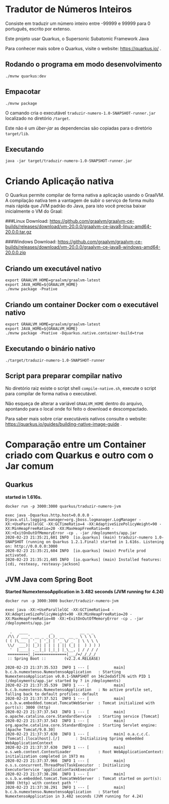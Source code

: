 # Tradutor de Números Inteiros

Consiste em traduzir um número inteiro entre -99999 e 99999 
para 0 português, escrito por extenso.

Este projeto usar Quarkus, o Supersonic Subatomic Framework Java

Para conhecer mais sobre o Quarkus, visite o website: https://quarkus.io/ .

## Rodando o programa em modo desenvolvimento

```
./mvnw quarkus:dev
```

## Empacotar 

```
./mvnw package
```

O camando cria o executável `traduzir-numero-1.0-SNAPSHOT-runner.jar` 
localizado no diretório `/target`.

Este não é um _über-jar_ as dependencias são copiadas para o diretório `target/lib`.

## Executando

```
java -jar target/traduzir-numero-1.0-SNAPSHOT-runner.jar
```

# Criando Aplicação nativa

O Quarkus permite compilar de forma nativa a aplicação usando o GraalVM.
A compilação nativa tem a vantagem de subir o serviço de forma muito mais rápida que JVM padrão do Java,
para isto você precisa baixar inicialmente o VM do Graal:

###Linux
Download: https://github.com/graalvm/graalvm-ce-builds/releases/download/vm-20.0.0/graalvm-ce-java8-linux-amd64-20.0.0.tar.gz

###Windows
Download: https://github.com/graalvm/graalvm-ce-builds/releases/download/vm-20.0.0/graalvm-ce-java8-windows-amd64-20.0.0.zip


## Criando um executável nativo

```
export GRAALVM_HOME=graalvm/graalvm-latest
export JAVA_HOME=${GRAALVM_HOME}
./mvnw package -Pnative
```

## Criando um container Docker com o executável nativo

```
export GRAALVM_HOME=graalvm/graalvm-latest
export JAVA_HOME=${GRAALVM_HOME}
./mvnw package -Pnative -Dquarkus.native.container-build=true
```

## Executando o binário nativo

```
./target/traduzir-numero-1.0-SNAPSHOT-runner
```

## Script para preparar compilar nativo

No diretório raiz existe o script shell `compile-native.sh`, execute o script para compilar
de forma nativa o executável.

Não esqueça de alterar a variável `GRAALVM_HOME` dentro do arquivo, apontando para o local
onde foi feito o download e descompactado.

Para saber mais sobre criar executáveis nativos consulte o website: https://quarkus.io/guides/building-native-image-guide .


# Comparação entre um Container criado com Quarkus e outro com o Jar comum

## Quarkus

**started in 1.616s.**

```
docker run -p 3000:3000 quarkus/traduzir-numero-jvm

exec java -Dquarkus.http.host=0.0.0.0 -Djava.util.logging.manager=org.jboss.logmanager.LogManager -XX:+UseParallelGC -XX:GCTimeRatio=4 -XX:AdaptiveSizePolicyWeight=90 -XX:MinHeapFreeRatio=20 -XX:MaxHeapFreeRatio=40 -XX:+ExitOnOutOfMemoryError -cp . -jar /deployments/app.jar
2020-02-23 21:35:21,601 INFO  [io.quarkus] (main) traduzir-numero 1.0-SNAPSHOT (running on Quarkus 1.2.1.Final) started in 1.616s. Listening on: http://0.0.0.0:3000
2020-02-23 21:35:21,604 INFO  [io.quarkus] (main) Profile prod activated. 
2020-02-23 21:35:21,605 INFO  [io.quarkus] (main) Installed features: [cdi, resteasy, resteasy-jackson]
```

## JVM Java com Spring Boot

**Started NumextensoApplication in 3.482 seconds (JVM running for 4.24)**

```
docker run -p 3000:3000 bucker/traduzir-numero-jvm

exec java -XX:+UseParallelGC -XX:GCTimeRatio=4 -XX:AdaptiveSizePolicyWeight=90 -XX:MinHeapFreeRatio=20 -XX:MaxHeapFreeRatio=40 -XX:+ExitOnOutOfMemoryError -cp . -jar /deployments/app.jar

  .   ____          _            __ _ _
 /\\ / ___'_ __ _ _(_)_ __  __ _ \ \ \ \
( ( )\___ | '_ | '_| | '_ \/ _` | \ \ \ \
 \\/  ___)| |_)| | | | | || (_| |  ) ) ) )
  '  |____| .__|_| |_|_| |_\__, | / / / /
 =========|_|==============|___/=/_/_/_/
 :: Spring Boot ::        (v2.2.4.RELEASE)

2020-02-23 21:37:35.533  INFO 1 --- [           main] b.c.b.numextenso.NumextensoApplication   : Starting NumextensoApplication v0.0.1-SNAPSHOT on 34c2eda5f176 with PID 1 (/deployments/app.jar started by ? in /deployments)
2020-02-23 21:37:35.539  INFO 1 --- [           main] b.c.b.numextenso.NumextensoApplication   : No active profile set, falling back to default profiles: default
2020-02-23 21:37:37.521  INFO 1 --- [           main] o.s.b.w.embedded.tomcat.TomcatWebServer  : Tomcat initialized with port(s): 3000 (http)
2020-02-23 21:37:37.543  INFO 1 --- [           main] o.apache.catalina.core.StandardService   : Starting service [Tomcat]
2020-02-23 21:37:37.543  INFO 1 --- [           main] org.apache.catalina.core.StandardEngine  : Starting Servlet engine: [Apache Tomcat/9.0.30]
2020-02-23 21:37:37.630  INFO 1 --- [           main] o.a.c.c.C.[Tomcat].[localhost].[/]       : Initializing Spring embedded WebApplicationContext
2020-02-23 21:37:37.630  INFO 1 --- [           main] o.s.web.context.ContextLoader            : Root WebApplicationContext: initialization completed in 1973 ms
2020-02-23 21:37:37.966  INFO 1 --- [           main] o.s.s.concurrent.ThreadPoolTaskExecutor  : Initializing ExecutorService 'applicationTaskExecutor'
2020-02-23 21:37:38.286  INFO 1 --- [           main] o.s.b.w.embedded.tomcat.TomcatWebServer  : Tomcat started on port(s): 3000 (http) with context path ''
2020-02-23 21:37:38.291  INFO 1 --- [           main] b.c.b.numextenso.NumextensoApplication   : Started NumextensoApplication in 3.482 seconds (JVM running for 4.24)
```
